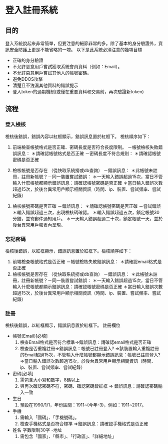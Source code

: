 # 登入註冊系統
## 目的
登入系統說起來非常簡單，但要注意的細節非常的多。除了基本的身分驗證外，資訊安全防護上更是不能省略的一塊。
以下是此系統必須注意的幾項目標
* 正確的身分驗證
* 不允許惡意用戶嘗試獲取系統會員資料（例如：Email）。
* 不允許惡意用戶嘗試其他人的帳號密碼。
* 避免DDOS攻擊
* 清楚且不洩漏其他資料的錯誤提示
* 登入token的過期機制(或僅在重要資料和交易前，再次驗證新token)

## 流程
### 登入檢核
檢核後錯誤，錯誤內容以紅框顯示，錯誤訊息置於紅框下。
檢核順序如下：
1. 前端檢查帳號格式是否正確、密碼長度是否符合長度限制。
  －帳號檢核失敗錯誤訊息：
    ＊請確認帳號格式是否正確
  －密碼長度不符合規則：
    ＊請確認帳號密碼是否正確
2. 檢核帳號是否存在 （從快取系統撈或db查詢）
   －錯誤訊息：
    ＊此帳號未註冊，<a>註冊新帳號？</a>－同一裝置嘗試錯誤：
    ＊一天輸入錯誤超過15次，當日不管輸入什麼帳號都顯示錯誤訊息：請確認帳號密碼是否正確
    ＊當日輸入錯誤次數超過15次，於後台異常用戶顯示相關資訊（時間、ip、裝置、嘗試頻率、嘗試紀錄）

3. 檢核帳號密碼是否正確
   －錯誤訊息：
    ＊請確認帳號密碼是否正確
   －嘗試錯誤
    ＊輸入錯誤超過三次，出現檢核碼確認。
    ＊輸入錯誤超過五次，鎖定帳號30分鐘，並寄郵件通知用戶。
    ＊一天輸入錯誤超過二十次，鎖定帳號一天，並於後台異常用戶報表內呈現。
    
### 忘記密碼
檢核後錯誤，以紅框顯示，錯誤訊息置於紅框下。檢核順序如下：
1. 前端檢查帳號格式是否正確
  －帳號檢核失敗錯誤訊息：
    ＊請確認email格式是否正確
2. 檢核帳號是否存在 （從快取系統撈或db查詢）
  －錯誤訊息：
    ＊此帳號未註冊，<a>註冊新帳號？</a>－同一裝置嘗試錯誤：
    ＊一天輸入錯誤超過15次，當日不管輸入什麼帳號都顯示錯誤訊息：請確認帳號密碼是否正確
    ＊當日輸入錯誤次數超過15次，於後台異常用戶顯示相關資訊（時間、ip、裝置、嘗試頻率、嘗試紀錄）

### 註冊
檢核後錯誤，以紅框顯示，錯誤訊息置於紅框下。
註冊欄位
- 帳號(Email)[必填]
  1. 檢查Email格式是否符合標準=>錯誤訊息：請確認email格式是否正確
  2. 檢查是否重複註冊=>錯誤訊息：帳號已註冊<a>登入?</a>
    =>該裝置輸入重複註冊的Email超過15次，不管輸入什麼帳號都顯示錯誤訊息：帳號已註冊<a>登入?</a>
    =>當日輸入錯誤次數超過15次，於後台異常用戶顯示相關資訊（時間、ip、裝置、嘗試頻率、嘗試紀錄）
- 密碼[必填]
  1. 需包含大小寫和數字，8碼以上
  2. 與再次確認密碼不符，密碼、確認密碼皆紅框
    => 錯誤訊息：請確認密碼輸入一致
- 生日
  1. 預設在1990/1/1，年份區間：1911~(今年-3)，例如：1911~2017。
- 手機
  1. 需輸入「國碼」、「手機號碼」。
  2. 檢查手機格式是否符合標準
    =>錯誤訊息：請確認手機格式是否正確
- 姓名
  字數限制30字
-地址
  1. 需包含「國家」、「縣市」、「行政區」、「詳細地址」

  
